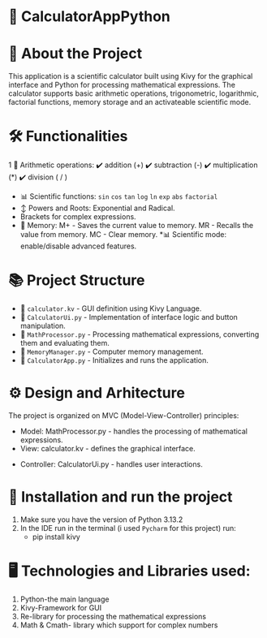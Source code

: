 # :book: CalculatorAppPython

# :pushpin: About the Project

This application is a scientific calculator built using Kivy for the graphical interface and Python for processing mathematical expressions.
The calculator supports basic arithmetic operations, trigonometric, logarithmic, factorial functions, memory storage and an activateable scientific mode.


# :hammer_and_wrench: Functionalities
 1 :1234: Arithmetic operations:
          :heavy_check_mark: addition (+)
          :heavy_check_mark: subtraction (-)
          :heavy_check_mark: multiplication (*)
          :heavy_check_mark: division ( / )
 * :bar_chart: Scientific functions:
     `sin`
     `cos`
     `tan`
     `log`
     `ln`
     `exp`
     `abs`
     `factorial`
 * :arrow_up_down: Powers and Roots: Exponential and Radical.
 * Brackets for complex expressions.
 * :floppy_disk: Memory:
    M+ - Saves the current value to memory.
    MR - Recalls the value from memory.
    MC - Clear memory.
 *:bar_chart: Scientific mode: enable/disable advanced features.


# :books: Project Structure 
  * :file_folder: `calculator.kv` - GUI definition using Kivy Language.
  * :file_folder: `CalculatorUi.py` - Implementation of interface logic and button manipulation.
  * :file_folder: `MathProcessor.py` - Processing mathematical expressions, converting them and evaluating them.
  * :file_folder: `MemoryManager.py` - Computer memory management.
  *  :file_folder: `CalculatorApp.py` - Initializes and runs the application.
# :gear: Design and Arhitecture
The project is organized on MVC (Model-View-Controller) principles:
 * Model: MathProcessor.py - handles the processing of mathematical expressions.
 * View: calculator.kv - defines the graphical interface.
 - Controller: CalculatorUi.py - handles user interactions.
# :rocket: Installation and run the project
  1. Make sure you have the version of Python 3.13.2
  2. In the IDE run in the terminal (i used `Pycharm` for this project) run:
     * pip install kivy

# :desktop_computer: Technologies and Libraries used:
1. Python-the main language
2. Kivy-Framework for GUI
3. Re-library for processing the mathematical expressions
4. Math & Cmath- library which support for complex numbers
